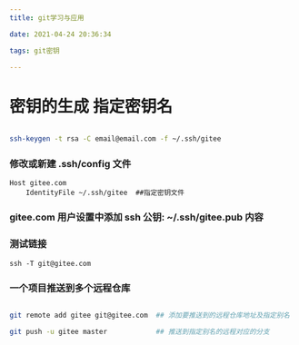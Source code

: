 ```yaml
---
title: git学习与应用

date: 2021-04-24 20:36:34

tags: git密钥

---
```


# 密钥的生成  指定密钥名

```bash

ssh-keygen -t rsa -C email@email.com -f ~/.ssh/gitee

```
### 修改或新建 .ssh/config  文件
```
Host gitee.com
    IdentityFile ~/.ssh/gitee  ##指定密钥文件

```
### gitee.com 用户设置中添加 ssh 公钥:  ~/.ssh/gitee.pub 内容

### 测试链接

``` 
ssh -T git@gitee.com

```

### 一个项目推送到多个远程仓库

```bash

git remote add gitee git@gitee.com  ## 添加要推送到的远程仓库地址及指定别名

git push -u gitee master            ## 推送到指定别名的远程对应的分支

```








